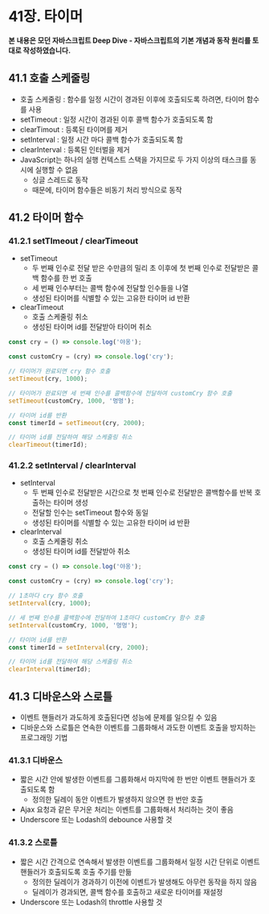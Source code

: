 # 41장. 타이머



**본 내용은 모던 자바스크립트 Deep Dive - 자바스크립트의 기본 개념과 동작 원리를 토대로 작성하였습니다.**



## 41.1 호출 스케줄링

* 호출 스케줄링 : 함수를 일정 시간이 경과된 이후에 호출되도록 하려면, 타이머 함수를 사용
* setTimeout : 일정 시간이 경과된 이후 콜백 함수가 호출되도록 함
* clearTimout : 등록된 타이머를 제거
* setInterval : 일정 시간 마다 콜백 함수가 호출되도록 함
* clearInterval : 등록된 인터벌을 제거
* JavaScript는 하나의 실행 컨텍스트 스택을 가지므로 두 가지 이상의 태스크를 동시에 실행할 수 없음
  * 싱글 스레드로 동작
  * 때문에, 타이머 함수들은 비동기 처리 방식으로 동작



## 41.2 타이머 함수

### 41.2.1 setTImeout / clearTimeout

* setTimeout
  * 두 번째 인수로 전달 받은 수만큼의 밀리 초 이후에 첫 번째 인수로 전달받은 콜백 함수를 한 번 호출
  * 세 번째 인수부터는 콜백 함수에 전달할 인수들을 나열
  * 생성된 타이머를 식별할 수 있는 고유한 타이머 id 반환
* clearTimeout
  * 호출 스케줄링 취소
  * 생성된 타이머 id를 전달받아 타이머 취소

```JavaScript
const cry = () => console.log('야옹');

const customCry = (cry) => console.log('cry');

// 타이머가 완료되면 cry 함수 호출
setTimeout(cry, 1000);

// 타이머가 완료되면 세 번째 인수를 콜백함수에 전달하여 customCry 함수 호출
setTimeout(customCry, 1000, '멍멍');

// 타이머 id를 반환
const timerId = setTimeout(cry, 2000);

// 타이머 id를 전달하여 해당 스케줄링 취소
clearTimeout(timerId);
```



### 41.2.2 setInterval / clearInterval

* setInterval
  * 두 번째 인수로 전달받은 시간으로 첫 번째 인수로 전달받은 콜백함수를 반복 호출하는 타이머 생성
  * 전달할 인수는 setTimeout 함수와 동일
  * 생성된 타이머를 식별할 수 있는 고유한 타이머 id 반환
* clearInterval
  * 호출 스케줄링 취소
  * 생성된 타이머 id를 전달받아 취소

```JavaScript
const cry = () => console.log('야옹');

const customCry = (cry) => console.log('cry');

// 1초마다 cry 함수 호출
setInterval(cry, 1000);

// 세 번째 인수를 콜백함수에 전달하여 1초마다 customCry 함수 호출
setInterval(customCry, 1000, '멍멍');

// 타이머 id를 반환
const timerId = setInterval(cry, 2000);

// 타이머 id를 전달하여 해당 스케줄링 취소
clearInterval(timerId);
```



## 41.3 디바운스와 스로틀

* 이벤트 핸들러가 과도하게 호출된다면 성능에 문제를 일으킬 수 있음
* 디바운스와 스로틀은 연속한 이벤트를 그룹화해서 과도한 이벤트 호출을 방지하는 프로그래밍 기법



### 41.3.1 디바운스

* 짧은 시간 안에 발생한 이벤트를 그룹화해서 마지막에 한 번만 이벤트 핸들러가 호출되도록 함
  * 정의한 딜레이 동안 이벤트가 발생하지 않으면 한 번만 호출
* Ajax 요청과 같은 무거운 처리는 이벤트를 그룹화해서 처리하는 것이 좋음
* Underscore 또는 Lodash의 debounce 사용할 것



### 41.3.2 스로틀

* 짧은 시간 간격으로 연속해서 발생한 이벤트를 그룹화해서 일정 시간 단위로 이벤트 핸들러가 호출되도록 호출 주기를 만듦
  * 정의한 딜레이가 경과하기 이전에 이벤트가 발생해도 아무런 동작을 하지 않음
  * 딜레이가 경과되면, 콜백 함수를 호출하고 새로운 타이머를 재설정
* Underscore 또는 Lodash의 throttle 사용할 것